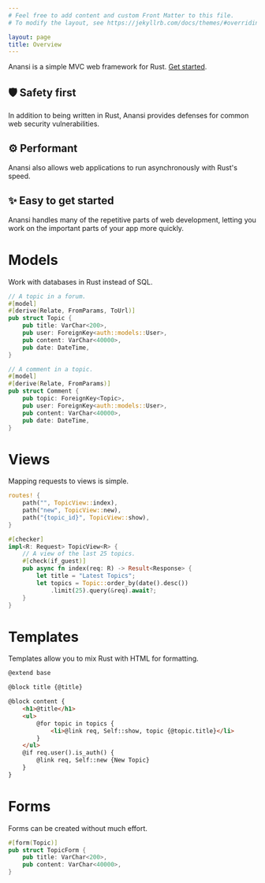 ```yaml
---
# Feel free to add content and custom Front Matter to this file.
# To modify the layout, see https://jekyllrb.com/docs/themes/#overriding-theme-defaults

layout: page
title: Overview
---
```


Anansi is a simple MVC web framework for Rust. [Get started](/anansi/start).

🛡️ Safety first
---------------

In addition to being written in Rust, Anansi provides defenses for common web security vulnerabilities.

⚙️  Performant
-------------

Anansi also allows web applications to run asynchronously with Rust's speed.

✨ Easy to get started
----------------------

Anansi handles many of the repetitive parts of web development, letting you work on the important parts of your app more quickly.

Models
======

Work with databases in Rust instead of SQL.

```rust
// A topic in a forum.
#[model]
#[derive(Relate, FromParams, ToUrl)]
pub struct Topic {
    pub title: VarChar<200>,
    pub user: ForeignKey<auth::models::User>,
    pub content: VarChar<40000>,
    pub date: DateTime,
}

// A comment in a topic.
#[model]
#[derive(Relate, FromParams)]
pub struct Comment {
    pub topic: ForeignKey<Topic>,
    pub user: ForeignKey<auth::models::User>,
    pub content: VarChar<40000>,
    pub date: DateTime,
}
```

Views
=====

Mapping requests to views is simple.

```rust
routes! {
    path("", TopicView::index),
    path("new", TopicView::new),
    path("{topic_id}", TopicView::show),
}
```

```rust
#[checker]
impl<R: Request> TopicView<R> {
    // A view of the last 25 topics.
    #[check(if_guest)]
    pub async fn index(req: R) -> Result<Response> {
        let title = "Latest Topics";
        let topics = Topic::order_by(date().desc())
    	    .limit(25).query(&req).await?;
    }
}
```

Templates
=========

Templates allow you to mix Rust with HTML for formatting.

```html
@extend base

@block title {@title}

@block content {
    <h1>@title</h1>
    <ul>
        @for topic in topics {
    	    <li>@link req, Self::show, topic {@topic.title}</li>
        }
    </ul>
    @if req.user().is_auth() {
        @link req, Self::new {New Topic}
    }
}
```

Forms
=====

Forms can be created without much effort.

```rust
#[form(Topic)]
pub struct TopicForm {
    pub title: VarChar<200>,
    pub content: VarChar<40000>,
}
```
